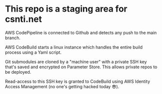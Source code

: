 # This repo is a staging area for csnti.net

AWS CodePipeline is connected to Github and detects any push to the main branch.

AWS CodeBuild starts a linux instance which handles the entire build process using a Yaml script.

Git submodules are cloned by a "machine user" with a private SSH key 
that's saved and encrypted on Parameter Store. 
This allows private repos to be deployed.

Read-access to this SSH key is granted to CodeBuild using AWS Identity Access Management
(no one's getting hacked today 😎).
